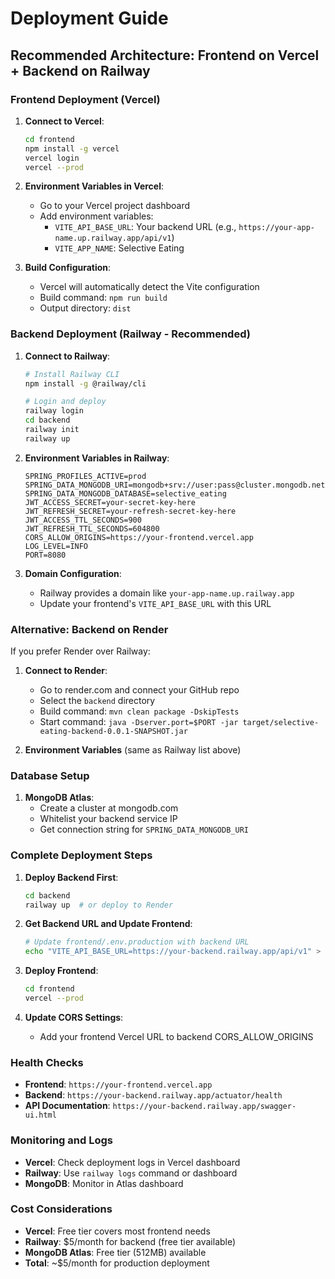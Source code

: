 # Deployment Guide

## Recommended Architecture: Frontend on Vercel + Backend on Railway

### Frontend Deployment (Vercel)

1. **Connect to Vercel**:
   ```bash
   cd frontend
   npm install -g vercel
   vercel login
   vercel --prod
   ```

2. **Environment Variables in Vercel**:
   - Go to your Vercel project dashboard
   - Add environment variables:
     - `VITE_API_BASE_URL`: Your backend URL (e.g., `https://your-app-name.up.railway.app/api/v1`)
     - `VITE_APP_NAME`: Selective Eating

3. **Build Configuration**:
   - Vercel will automatically detect the Vite configuration
   - Build command: `npm run build`
   - Output directory: `dist`

### Backend Deployment (Railway - Recommended)

1. **Connect to Railway**:
   ```bash
   # Install Railway CLI
   npm install -g @railway/cli
   
   # Login and deploy
   railway login
   cd backend
   railway init
   railway up
   ```

2. **Environment Variables in Railway**:
   ```
   SPRING_PROFILES_ACTIVE=prod
   SPRING_DATA_MONGODB_URI=mongodb+srv://user:pass@cluster.mongodb.net/selective_eating
   SPRING_DATA_MONGODB_DATABASE=selective_eating
   JWT_ACCESS_SECRET=your-secret-key-here
   JWT_REFRESH_SECRET=your-refresh-secret-key-here
   JWT_ACCESS_TTL_SECONDS=900
   JWT_REFRESH_TTL_SECONDS=604800
   CORS_ALLOW_ORIGINS=https://your-frontend.vercel.app
   LOG_LEVEL=INFO
   PORT=8080
   ```

3. **Domain Configuration**:
   - Railway provides a domain like `your-app-name.up.railway.app`
   - Update your frontend's `VITE_API_BASE_URL` with this URL

### Alternative: Backend on Render

If you prefer Render over Railway:

1. **Connect to Render**:
   - Go to render.com and connect your GitHub repo
   - Select the `backend` directory
   - Build command: `mvn clean package -DskipTests`
   - Start command: `java -Dserver.port=$PORT -jar target/selective-eating-backend-0.0.1-SNAPSHOT.jar`

2. **Environment Variables** (same as Railway list above)

### Database Setup

1. **MongoDB Atlas**:
   - Create a cluster at mongodb.com
   - Whitelist your backend service IP
   - Get connection string for `SPRING_DATA_MONGODB_URI`

### Complete Deployment Steps

1. **Deploy Backend First**:
   ```bash
   cd backend
   railway up  # or deploy to Render
   ```

2. **Get Backend URL and Update Frontend**:
   ```bash
   # Update frontend/.env.production with backend URL
   echo "VITE_API_BASE_URL=https://your-backend.railway.app/api/v1" > frontend/.env.production
   ```

3. **Deploy Frontend**:
   ```bash
   cd frontend
   vercel --prod
   ```

4. **Update CORS Settings**:
   - Add your frontend Vercel URL to backend CORS_ALLOW_ORIGINS

### Health Checks

- **Frontend**: `https://your-frontend.vercel.app`
- **Backend**: `https://your-backend.railway.app/actuator/health`
- **API Documentation**: `https://your-backend.railway.app/swagger-ui.html`

### Monitoring and Logs

- **Vercel**: Check deployment logs in Vercel dashboard
- **Railway**: Use `railway logs` command or dashboard
- **MongoDB**: Monitor in Atlas dashboard

### Cost Considerations

- **Vercel**: Free tier covers most frontend needs
- **Railway**: $5/month for backend (free tier available)
- **MongoDB Atlas**: Free tier (512MB) available
- **Total**: ~$5/month for production deployment
